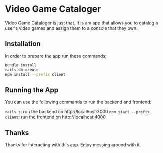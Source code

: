 # Video Game Cataloger

Video Game Cataloger is just that. It is am app that allows you to catalog a user's video games and assign them to a console that they own.

## Installation

In order to prepare the app run these commands:

```sh
bundle install
rails db:create
npm install --prefix client
```

## Running the App

You can use the following commands to run the backend and frontend:

`rails s`: run the backend on http://localhost:3000
`npm start --prefix client`: run the frontend on http://localhost:4000

## Thanks

Thanks for interacting with this app. Enjoy messing around with it.